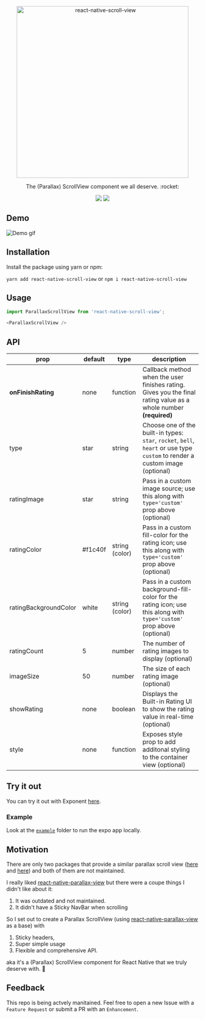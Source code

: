 <p align="center">
  <a href="https://github.com/Monte9/react-native-scroll-view">
    <img alt="react-native-scroll-view" src="" width="450">
  </a>
</p>

<p align="center">
  The (Parallax) ScrollView component we all deserve. :rocket:
</p>

<p align="center">
  <a href="https://www.npmjs.com/package/react-native-scroll-view"><img src="https://img.shields.io/npm/v/react-native-scroll-view.svg?style=flat-square"></a>
  <a href="https://www.npmjs.com/package/react-native-scroll-view"><img src="https://img.shields.io/npm/dm/react-native-scroll-view.svg?style=flat-square"></a>
</p>

## Demo

![Demo gif]()

## Installation

Install the package using yarn or npm:

```yarn add react-native-scroll-view``` or  ```npm i react-native-scroll-view```

## Usage

``` js
import ParallaxScrollView from 'react-native-scroll-view';

<ParallaxScrollView />
```

## API

| prop | default | type | description |
| ---- | ---- | ----| ---- |
| **onFinishRating** | none | function | Callback method when the user finishes rating. Gives you the final rating value as a whole number **(required)** |
| type | star | string | Choose one of the built-in types: `star`, `rocket`, `bell`, `heart` or use type `custom` to render a custom image (optional) |
| ratingImage | star | string | Pass in a custom image source; use this along with `type='custom'` prop above (optional) |
| ratingColor | #f1c40f | string (color) | Pass in a custom fill-color for the rating icon; use this along with `type='custom'` prop above (optional) |
| ratingBackgroundColor | white | string (color) | Pass in a custom background-fill-color for the rating icon; use this along with `type='custom'` prop above (optional) |
| ratingCount | 5 | number | The number of rating images to display (optional) |
| imageSize | 50 | number | The size of each rating image (optional) |
| showRating | none | boolean | Displays the Built-in Rating UI to show the rating value in real-time (optional) |
| style | none | function | Exposes style prop to add additonal styling to the container view (optional) |


## Try it out

You can try it out with Exponent [here](https://exp.host/@monte9/react-native-graphql-todolist).

### Example

Look at the [`example`](https://github.com/Monte9/react-native-scroll-view/tree/master/example) folder to run the expo app locally.

## Motivation

There are only two packages that provide a similar parallax scroll view ([here](https://github.com/jaysoo/react-native-parallax-scroll-view) and [here](https://github.com/lelandrichardson/react-native-parallax-view)) and both of them are not maintained.

I really liked [react-native-parallax-view](https://github.com/lelandrichardson/react-native-parallax-view) but there were a coupe things I didn't like about it:
1. It was outdated and not maintained.
2. It didn't have a Sticky NavBar when scrolling

So I set out to create a Parallax ScrollView (using [react-native-parallax-view](https://github.com/lelandrichardson/react-native-parallax-view) as a base) with
1. Sticky headers,
2. Super simple usage
3. Flexible and comprehensive API.

aka it's a (Parallax) ScrollView component for React Native that we truly deserve with. :tada:

## Feedback

This repo is being actvely manitained. Feel free to open a new Issue with a `Feature Request` or submit a PR with an `Enhancement`.
